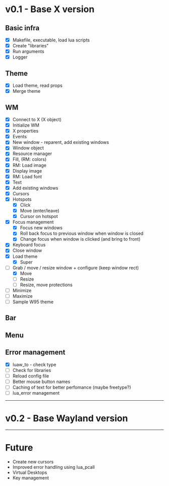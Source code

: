 # v0.1 - Base X version

## Basic infra

- [x] Makefile, executable, load lua scripts
- [x] Create "libraries"
- [x] Run arguments
- [x] Logger

## Theme

- [x] Load theme, read props
- [x] Merge theme

## WM

- [x] Connect to X (X object)
- [x] Initialize WM
- [x] X properties
- [x] Events
- [x] New window - reparent, add existing windows
- [x] Window object
- [x] Resource manager
- [x] Fill, (RM: colors)
- [x] RM: Load image
- [x] Display image
- [x] RM: Load font
- [x] Text
- [x] Add existing windows
- [x] Cursors
- [x] Hotspots
  - [x] Click
  - [x] Move (enter/leave)
  - [x] Cursor on hotspot
- [x] Focus management
  - [x] Focus new windows
  - [x] Roll back focus to previous window when window is closed
  - [x] Change focus when window is clicked (and bring to front)
- [x] Keyboard focus
- [x] Close window
- [x] Load theme
  - [x] Super
- [ ] Grab / move / resize window + configure (keep window rect)
  - [x] Move
  - [ ] Resize
  - [ ] Resize, move protections
- [ ] Minimize
- [ ] Maximize
- [ ] Sample W95 theme

## Bar

## Menu

## Error management
- [x] luaw_to - check type
- [ ] Check for libraries
- [ ] Reload config file
- [ ] Better mouse button names
- [ ] Caching of text for better perfomance (maybe freetype?)
- [ ] lua_error management

---

# v0.2 - Base Wayland version

---

# Future
  - Create new cursors
  - Improved error handling using lua_pcall
  - Virtual Desktops
  - Key management
